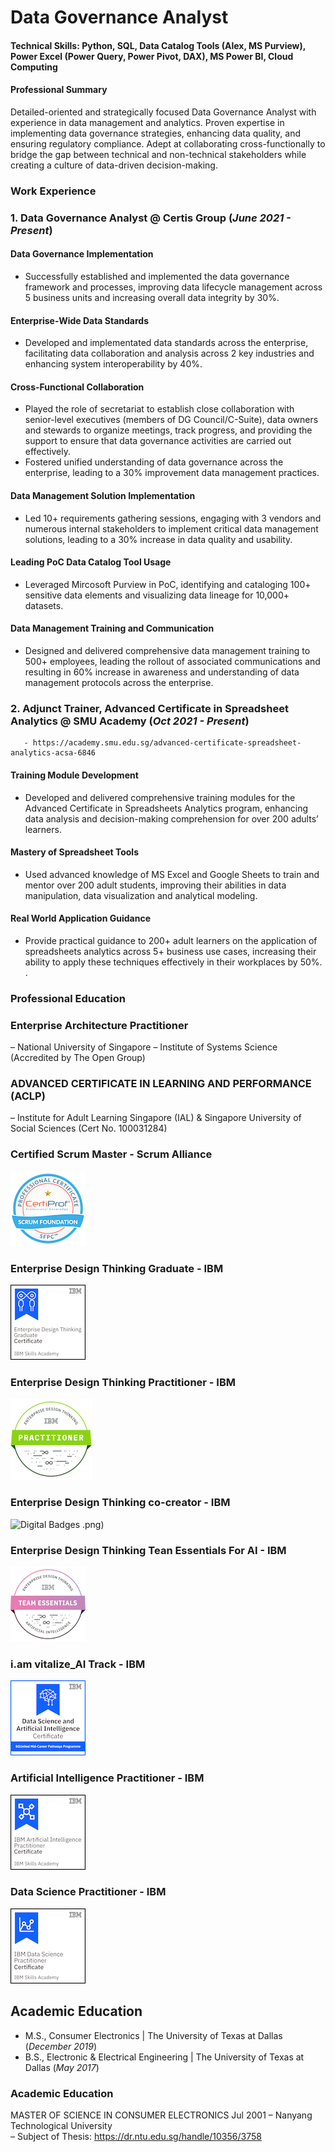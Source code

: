 # Data Governance Analyst

#### Technical Skills: Python, SQL, Data Catalog Tools (Alex, MS Purview), Power Excel (Power Query, Power Pivot, DAX), MS Power BI, Cloud Computing 

#### Professional Summary

Detailed-oriented and strategically focused Data Governance Analyst with experience in data management and analytics. Proven expertise in implementing data governance strategies, enhancing data quality, and ensuring regulatory compliance. Adept at collaborating cross-functionally to bridge the gap between technical and non-technical stakeholders while creating a culture of data-driven decision-making. 

### Work Experience
### 1. Data Governance Analyst @ Certis Group  (_June 2021 - Present_)
#### **Data Governance Implementation**
  - Successfully established and implemented the data governance framework and processes, improving data lifecycle management across 5 business units and increasing overall 
    data integrity by 30%.
#### **Enterprise-Wide Data Standards**
  - Developed and implementated data standards across the enterprise, facilitating data collaboration and analysis across 2 key industries and enhancing system
    interoperability by 40%. 
#### **Cross-Functional Collaboration**
  - Played the role of secretariat to establish close collaboration with senior-level executives (members of DG Council/C-Suite), data owners and stewards to organize
    meetings, track progress, and providing the support to ensure that data governance activities are carried out effectively.
  - Fostered unified understanding of data governance across the enterprise, leading to a 30% improvement data management practices.
#### **Data Management Solution Implementation**
  -  Led 10+ requirements gathering sessions, engaging with 3 vendors and numerous internal stakeholders to implement critical data management solutions, leading to a 30% 
     increase in data quality and usability.
#### **Leading PoC Data Catalog Tool Usage**
  - Leveraged Mircosoft Purview in PoC, identifying and cataloging 100+ sensitive data elements and visualizing data lineage for 10,000+ datasets.
#### **Data Management Training and Communication**
  - Designed and delivered comprehensive data management training to 500+ employees, leading the rollout of associated communications and resulting in 60% increase in
    awareness and understanding of data management protocols across the enterprise.  

### 2. Adjunct Trainer, Advanced Certificate in Spreadsheet Analytics @ SMU Academy  (_Oct 2021 - Present_)
       - https://academy.smu.edu.sg/advanced-certificate-spreadsheet-analytics-acsa-6846 
  #### **Training Module Development**   
   - Developed and delivered comprehensive training modules for the Advanced Certificate in Spreadsheets Analytics program, enhancing data analysis and decision-making
     comprehension for over 200 adults’ learners.
  #### **Mastery of Spreadsheet Tools**   
   - Used advanced knowledge of MS Excel and Google Sheets to train and mentor over 200 adult students, improving their abilities in data manipulation, data visualization and 
     analytical modeling.
  #### **Real World Application Guidance**  
   - Provide practical guidance to 200+ adult learners on the application of spreadsheets analytics across 5+ business use cases, increasing their ability to apply these 
     techniques effectively in their workplaces by 50%. . 

### Professional Education

### Enterprise Architecture Practitioner 	
– National University of Singapore – Institute of Systems Science (Accredited by The Open Group) 
### ADVANCED CERTIFICATE IN LEARNING AND PERFORMANCE (ACLP)                                                      
– Institute for Adult Learning Singapore (IAL) & Singapore University of Social Sciences (Cert No. 100031284)
### Certified Scrum Master - Scrum Alliance	
![Digital Badges](/assets/img/scrum-foundation-professional-certificate-sfpc.1_120px.png) 
### Enterprise Design Thinking Graduate - IBM	
![Digital Badges](/assets/img/enterprise-design-thinking-graduate-certificate.png) 
### Enterprise Design Thinking Practitioner - IBM	
![Digital Badges](/assets/img/enterprise-design-thinking-practitioner.png) 
### Enterprise Design Thinking co-creator - IBM	
![Digital Badges](/assets/img/enterprise-design-thinking-c0-creator.png) .png) 
### Enterprise Design Thinking Tean Essentials For AI - IBM	
![Digital Badges](/assets/img/enterprise-design-thinking-team-essentials-for-ai.png) 
### i.am vitalize_AI Track - IBM
![Digital Badges](/assets/img/i-am-vitalize_ai-track_120px.png)
###  Artificial Intelligence Practitioner - IBM
![Digital Badges](/assets/img/ibm-artificial-intelligence-practitioner-certificate.1.png)
###  Data Science Practitioner - IBM
![Digital Badges](/assets/img/ibm-data-science-practitioner-certificate.1.png)  


## Academic Education						       		
- M.S., Consumer Electronics	| The University of Texas at Dallas (_December 2019_)	 			        		
- B.S., Electronic & Electrical Engineering | The University of Texas at Dallas (_May 2017_)
  
### Academic Education
MASTER OF SCIENCE IN CONSUMER ELECTRONICS	Jul 2001
– Nanyang Technological University  
– Subject of Thesis: https://dr.ntu.edu.sg/handle/10356/3758  
